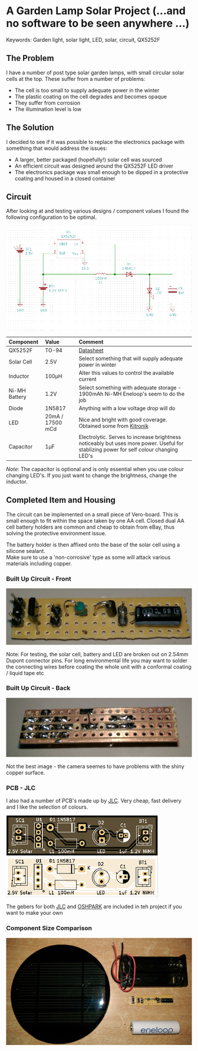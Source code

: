 # A Garden Lamp Solar Project (...and no software to be seen anywhere ...)

Keywords: Garden light, solar light, LED, solar, circuit, QX5252F

## The Problem

I have a number of post type solar garden lamps, with small circular solar cells at the top.  These suffer from a number of problems:

* The cell is too small to supply adequate power in the winter
* The plastic coating on the cell degrades and becomes opaque
* They suffer from corrosion
* The illumination level is low


## The Solution

I decided to see if it was possible to replace the electronics package with something that would address the issues:

* A larger, better packaged (hopefully!) solar cell was sourced
* An efficient circuit was designed around the QX5252F LED driver
* The electronics package was small enough to be dipped in a protective coating and housed in a closed container

## Circuit

After looking at and testing various designs / component values I found the following configuration to be optimal.  

<img src="images/garden light.png"/>

| Component | Value | Comment |
|:---|:---|:---|
| QX5252F | TO-94 |  [Datasheet](https://www.mikrocontroller.net/attachment/158139/QX5252.pdf) |
| Solar Cell | 2.5V | Select something that will supply adequate power in winter |
| Inductor | 100µH | Alter this values to control the available current |
| Ni-MH Battery | 1.2V | Select something with adequate storage - 1900mAh Ni-MH Eneloop's seem to do the job |
| Diode | 1N5817 | Anything with a low voltage drop will do |
| LED | 20mA / 17500 mCd | Nice and bright with good coverage. Obtained some from [Kitronik](https://www.kitronik.co.uk) |
| Capacitor | 1μF | Electrolytic. Serves to increase brightness noticeably but uses more power.  Useful for stablizing power for self colour changing LED's |

_*Note*_: The capacitor is optional and is only essential when you use colour changing LED's.  If you just want to change the brightness, change the inductor.

## Completed Item and Housing

The circuit can be implemented on a small piece of Vero-board.  This is small enough to fit within the space taken by one AA cell. Closed dual AA cell
battery holders are common and cheap to obtain from eBay, thus solving the protective environment issue.

The battery holder is then affixed onto the base of the solar cell using a silicone sealant.  
Make sure to use a 'non-corrosive' type as some will attack various materials including copper.

### Built Up Circuit - Front

<img src="images/device.png"/>

Note: For testing, the solar cell, battery and LED are broken out on 2.54mm Dupont connector pins.  For long environmental life you may
want to solder the connecting wires before coating the whole unit with a conformal coating / liquid tape etc

### Built Up Circuit - Back

<img src="images/back.png"/>

Not the best image - the camera seemes to have problems with the shiny copper surface.

### PCB - JLC

I also had a number of PCB's made up by [JLC](https://jlcpcb.com/). Very cheap, fast delivery and I like the selection of colours.  

<img src="images/black.png"/>
<img src="images/white.png"/>

The gebers for both [JLC](https://jlcpcb.com/) and [OSHPARK](https://https://oshpark.com/) are included in teh project if you want to make your own

### Component Size Comparison 

<img src="images/components.png"/>
